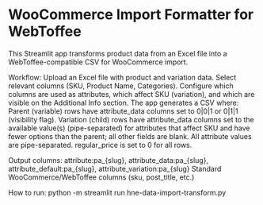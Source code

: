 # WooCommerce Import Formatter for WebToffee

This Streamlit app transforms product data from an Excel file into a WebToffee-compatible CSV for WooCommerce import.

Workflow:
Upload an Excel file with product and variation data.
Select relevant columns (SKU, Product Name, Categories).
Configure which columns are used as attributes, which affect SKU (variation), and which are visible on the Additional Info section.
The app generates a CSV where:
Parent (variable) rows have attribute_data columns set to 0|0|1 or 0|1|1 (visibility flag).
Variation (child) rows have attribute_data columns set to the available value(s) (pipe-separated) for attributes that affect SKU and have fewer options than the parent; all other fields are blank.
All attribute values are pipe-separated.
regular_price is set to 0 for all rows.

Output columns:
attribute:pa_{slug}, attribute_data:pa_{slug}, attribute_default:pa_{slug}, attribute_variation:pa_{slug}
Standard WooCommerce/WebToffee columns (sku, post_title, etc.)

How to run: python -m streamlit run hne-data-import-transform.py
